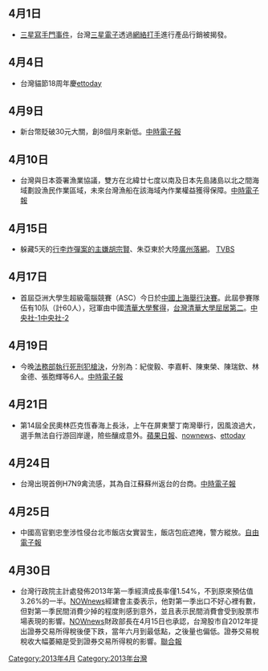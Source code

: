 <noinclude></noinclude>

## 4月1日

  - [三星寫手門事件](../Page/三星寫手門事件.md "wikilink")，台灣[三星電子](../Page/三星電子.md "wikilink")透過[網絡打手](../Page/網絡打手.md "wikilink")進行產品行銷被揭發。

## 4月4日

  - 台灣貓節18周年慶[ettoday](http://www.ettoday.net/news/20130404/188431.htm)

## 4月9日

  - 新台幣貶破30元大關，創8個月來新低。[中時電子報](https://web.archive.org/web/20130410023802/http://news.chinatimes.com/focus/501013199/112013040900095.html)

## 4月10日

  - 台灣與日本簽署漁業協議，雙方在北緯廿七度以南及日本先島諸島以北之間海域劃設漁民作業區域，未來台灣漁船在該海域內作業權益獲得保障。[中時電子報](https://web.archive.org/web/20130415235707/http://news.chinatimes.com/focus/501013213/112013041100064.html)

## 4月15日

  - 躲藏5天的[行李炸彈案的主嫌胡宗賢](https://zh.wikipedia.org/wiki/行李炸彈案 "wikilink")、朱亞東於大陸[廣州落網](https://zh.wikipedia.org/wiki/廣州 "wikilink")。
    [TVBS](http://www.tvbs.com.tw/NEWS/NEWS_LIST.asp?no=chunta660720130416150027)

## 4月17日

  - 首屆亞洲大學生超級電腦競賽（ASC）今日於[中國](../Page/中國.md "wikilink")[上海舉行決賽](https://zh.wikipedia.org/wiki/上海 "wikilink")。此屆參賽隊伍有10队（計60人），冠軍由中國[清華大學奪得](https://zh.wikipedia.org/wiki/清華大學 "wikilink")，[台灣清華大學屈居第二](https://zh.wikipedia.org/wiki/台灣 "wikilink")。[中央社-1](https://web.archive.org/web/20160306021100/http://www.cna.com.tw/News/aCN/201304170209-1.aspx)[中央社-2](http://www.cna.com.tw/News/FirstNews/201304190047-1.aspx)

## 4月19日

  - 今晚[法務部執行死刑犯槍決](https://zh.wikipedia.org/wiki/法務部 "wikilink")，分別為：紀俊毅、李嘉軒、陳東榮、陳瑞欽、林金德、張胞輝等6人。[中時電子報](https://web.archive.org/web/20130422082306/http://news.chinatimes.com/politics/11050202/132013041901007.html)

## 4月21日

  - 第14屆全民奧林匹克恆春海上長泳，上午在屏東墾丁南灣舉行，因風浪過大，選手無法自行游回岸邊，險些釀成意外。[蘋果日報](http://www.appledaily.com.tw/appledaily/article/headline/20130422/34968830/%E4%B8%BB%E8%BE%A6%E8%80%85%E5%AE%B32%E5%8D%83%E4%BA%BA%E6%B5%B7%E6%B3%B3%E9%81%87%E9%9A%AA%E6%B5%AA%E5%A4%A7%E7%AB%9F%E9%96%8B%E8%B3%BD2%E5%91%BD%E5%8D%B1)、[nownews](http://www.nownews.com/2013/04/21/11937-2928956.htm)、[ettoday](http://www.ettoday.net/news/20130422/195449.htm)

## 4月24日

  - 台灣出現首例H7N9禽流感，其為自江蘇蘇州返台的台商。[中時電子報](https://web.archive.org/web/20130427092903/http://news.chinatimes.com/focus/130501/132013042401247.html)

## 4月25日

  - 中國高官劉忠奎涉性侵台北市飯店女實習生，飯店包庇遮掩，警方縱放。[自由電子報](https://web.archive.org/web/20130430055143/http://www.libertytimes.com.tw/2013/new/apr/25/today-so1.htm)

## 4月30日

  - 台灣行政院主計處發佈2013年第一季經濟成長率僅1.54%，不到原來預估值3.26%的一半。[NOWnews](http://www.nownews.com/2013/04/30/11490-2932721.htm)經建會主委表示，他對第一季出口不好心裡有數，但對第一季民間消費少掉的程度則感到意外，並且表示民間消費會受到股票市場表現的影響。[NOWnews](http://www.nownews.com/2013/04/30/320-2933090.htm)財政部長在4月15日也承認，台灣股市自2012年提出證券交易所得稅後便下跌，當年六月到最低點，之後量也偏低。證券交易稅稅收大幅萎縮是受到證券交易所得稅的影響。[聯合報](http://udn.com/NEWS/BREAKINGNEWS/BREAKINGNEWS6/7831839.shtml)

[Category:2013年4月](https://zh.wikipedia.org/wiki/Category:2013年4月 "wikilink")
[Category:2013年台灣](https://zh.wikipedia.org/wiki/Category:2013年台灣 "wikilink")